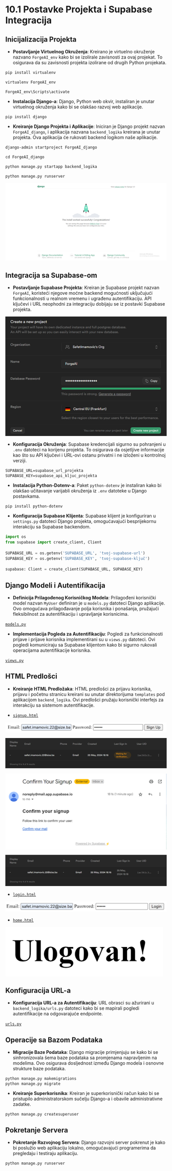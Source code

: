 # 10.1 Postavke Projekta i Supabase Integracija

## Inicijalizacija Projekta

- **Postavljanje Virtuelnog Okruženja**: Kreirano je virtuelno okruženje nazvano `ForgeAI_env` kako bi se izolirale zavisnosti za ovaj projekat. To osigurava da su zavisnosti projekta izolirane od drugih Python projekata.

```Shell
pip install virtualenv
```

```Shell
virtualenv ForgeAI_env
```

```Shell
ForgeAI_env\Scripts\activate
```

- **Instalacija Django-a**: Django, Python web okvir, instaliran je unutar virtuelnog okruženja kako bi se olakšao razvoj web aplikacije.

```Shell
pip install django
```

- **Kreiranje Django Projekta i Aplikacije**: Iniciran je Django projekt nazvan `ForgeAI_django`, i aplikacija nazvana `backend_logika` kreirana je unutar projekta. Ova aplikacija će rukovati backend logikom naše aplikacije.

```Shell
django-admin startproject ForgeAI_django
```

```Shell
cd ForgeAI_django
```

```Shell
python manage.py startapp backend_logika
```
```Shell
python manage.py runserver
```

![](../../images/1.png)

## Integracija sa Supabase-om

- **Postavljanje Supabase Projekta**: Kreiran je Supabase projekt nazvan `ForgeAI`, koristeći njegove moćne backend mogućnosti uključujući funkcionalnosti u realnom vremenu i ugrađenu autentifikaciju. API ključevi i URL neophodni za integraciju dobijaju se iz postavki Supabase projekta.

![](../../images/Supabase_setup/1.png)

- **Konfiguracija Okruženja**: Supabase kredencijali sigurno su pohranjeni u `.env` datoteci na korijenu projekta. To osigurava da osjetljive informacije kao što su API ključevi i URL-ovi ostanu privatni i ne izloženi u kontrolnoj verziji.

```Shell
SUPABASE_URL=supabase_url_projekta
SUPABASE_KEY=supabase_api_kljuc_projekta
```

- **Instalacija Python-Dotenv-a**: Paket `python-dotenv` je instaliran kako bi olakšao učitavanje varijabli okruženja iz `.env` datoteke u Django postavkama.

```Shell
pip install python-dotenv
```

- **Konfiguracija Supabase Klijenta**: Supabase klijent je konfiguriran u `settings.py` datoteci Django projekta, omogućavajući besprijekornu interakciju sa Supabase backendom.

```python
import os
from supabase import create_client, Client

SUPABASE_URL = os.getenv('SUPABASE_URL', 'tvoj-supabase-url')
SUPABASE_KEY = os.getenv('SUPABASE_KEY', 'tvoj-supabase-ključ')

supabase: Client = create_client(SUPABASE_URL, SUPABASE_KEY)
```

## Django Modeli i Autentifikacija

- **Definicija Prilagođenog Korisničkog Modela**: Prilagođeni korisnički model nazvan `MyUser` definiran je u `models.py` datoteci Django aplikacije. Ovo omogućava prilagođavanje polja korisnika i ponašanja, pružajući fleksibilnost za autentifikaciju i upravljanje korisnicima.

[
`models.py`
](https://github.com/SafetImamovic/ForgeAI/blob/58c384e4e42788d398ac2ee10e7c9126d02fe8d1/ForgeAI_django/backend_logika/models.py)

- **Implementacija Pogleda za Autentifikaciju**: Pogledi za funkcionalnosti prijave i prijave korisnika implementirani su u `views.py` datoteci. Ovi pogledi komuniciraju sa Supabase klijentom kako bi sigurno rukovali operacijama autentifikacije korisnika.

[`views.py`](https://github.com/SafetImamovic/ForgeAI/blob/58c384e4e42788d398ac2ee10e7c9126d02fe8d1/ForgeAI_django/backend_logika/views.py)


## HTML Predlošci

- **Kreiranje HTML Predložaka**: HTML predlošci za prijavu korisnika, prijavu i početnu stranicu kreirani su unutar direktorijuma `templates` pod aplikacijom `backend_logika`. Ovi predlošci pružaju korisnički interfejs za interakciju sa sistemom autentifikacije.

-  [`signup.html`](https://github.com/SafetImamovic/ForgeAI/blob/58c384e4e42788d398ac2ee10e7c9126d02fe8d1/ForgeAI_django/backend_logika/templates/signup.html)

  
![](../../images/Supabase_setup/2.png)

![](../../images/Supabase_setup/3.png)

![](../../images/Supabase_setup/4.png)

![](../../images/Supabase_setup/5.png)

- [`login.html`](https://github.com/SafetImamovic/ForgeAI/blob/58c384e4e42788d398ac2ee10e7c9126d02fe8d1/ForgeAI_django/backend_logika/templates/login.html)

![](../../images/Supabase_setup/6.png)

- [`home.html`](https://github.com/SafetImamovic/ForgeAI/blob/58c384e4e42788d398ac2ee10e7c9126d02fe8d1/ForgeAI_django/backend_logika/templates/home.html)

![](../../images/Supabase_setup/7.png)

## Konfiguracija URL-a

- **Konfiguracija URL-a za Autentifikaciju**: URL obrasci su ažurirani u `backend_logika/urls.py` datoteci kako bi se mapirali pogledi autentifikacije na odgovarajuće endpointe.

[`urls.py`](https://github.com/SafetImamovic/ForgeAI/blob/58c384e4e42788d398ac2ee10e7c9126d02fe8d1/ForgeAI_django/backend_logika/urls.py)

## Operacije sa Bazom Podataka

- **Migracije Baze Podataka**: Django migracije primjenjuju se kako bi se sinhronizovala šema baze podataka sa promjenama napravljenim na modelima. Ovo osigurava dosljednost između Django modela i osnovne strukture baze podataka.

```Shell
python manage.py makemigrations
python manage.py migrate
```

- **Kreiranje Superkorisnika**: Kreiran je superkorisnički račun kako bi se pristupilo administratorskom sučelju Django-a i obavile administrativne zadatke.

```Shell
python manage.py createsuperuser
```

## Pokretanje Servera

- **Pokretanje Razvojnog Servera**: Django razvojni server pokrenut je kako bi poslužio web aplikaciju lokalno, omogućavajući programerima da pregledaju i testiraju aplikaciju.

```Shell
python manage.py runserver
```